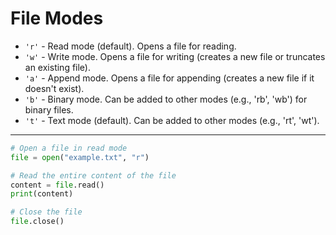 # File Modes

* `'r'` - Read mode (default). Opens a file for reading.
* `'w'` - Write mode. Opens a file for writing (creates a new file or truncates an existing file).
* `'a'` - Append mode. Opens a file for appending (creates a new file if it doesn't exist).
* `'b'` - Binary mode. Can be added to other modes (e.g., 'rb', 'wb') for binary files.
* `'t'` - Text mode (default). Can be added to other modes (e.g., 'rt', 'wt').

---

```python
# Open a file in read mode
file = open("example.txt", "r")

# Read the entire content of the file
content = file.read()
print(content)

# Close the file
file.close()
```